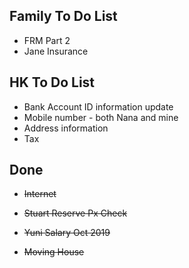 ## Family To Do List

- FRM Part 2
- Jane Insurance
## HK To Do List

- Bank Account ID information update
- Mobile number - both Nana and mine
- Address information
- Tax

## Done

- ~~Internet~~
- ~~Stuart Reserve Px Check~~
- ~~Yuni Salary Oct 2019~~

- ~~Moving House~~